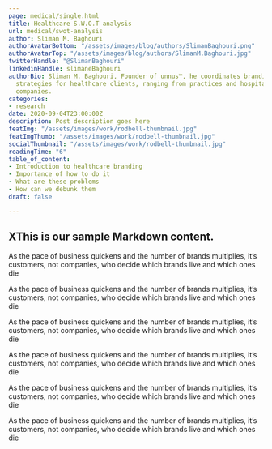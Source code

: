 ```yaml
---
page: medical/single.html
title: Healthcare S.W.O.T analysis 
url: medical/swot-analysis
author: Sliman M. Baghouri
authorAvatarBottom: "/assets/images/blog/authors/SlimanBaghouri.png"
authorAvatarTop: "/assets/images/blog/authors/SlimanM.Baghouri.jpg"
twitterHandle: "@SlimanBaghouri"
linkedinHandle: slimaneBaghouri
authorBio: Sliman M. Baghouri, Founder of unnus™, he coordinates branding and marketing
  strategies for healthcare clients, ranging from practices and hospitals to pharmaceutical
  companies.
categories:
- research
date: 2020-09-04T23:00:00Z
description: Post description goes here
featImg: "/assets/images/work/rodbell-thumbnail.jpg"
featImgThumb: "/assets/images/work/rodbell-thumbnail.jpg"
socialThumbnail: "/assets/images/work/rodbell-thumbnail.jpg"
readingTime: "6"
table_of_content:
- Introduction to healthcare branding
- Importance of how to do it
- What are these problems
- How can we debunk them
draft: false

---
```


 ## XThis is our sample Markdown content.

<section  id="Introductiontohealthcarebranding">

As the pace of business quickens and the number of brands multiplies, it’s customers, not companies, who decide which brands live and which ones die

As the pace of business quickens and the number of brands multiplies, it’s customers, not companies, who decide which brands live and which ones die

As the pace of business quickens and the number of brands multiplies, it’s customers, not companies, who decide which brands live and which ones die

As the pace of business quickens and the number of brands multiplies, it’s customers, not companies, who decide which brands live and which ones die

As the pace of business quickens and the number of brands multiplies, it’s customers, not companies, who decide which brands live and which ones die

As the pace of business quickens and the number of brands multiplies, it’s customers, not companies, who decide which brands live and which ones die
</section>